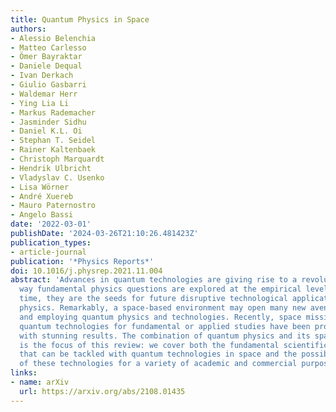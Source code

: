 ```yaml
---
title: Quantum Physics in Space
authors:
- Alessio Belenchia
- Matteo Carlesso
- Ömer Bayraktar
- Daniele Dequal
- Ivan Derkach
- Giulio Gasbarri
- Waldemar Herr
- Ying Lia Li
- Markus Rademacher
- Jasminder Sidhu
- Daniel K.L. Oi
- Stephan T. Seidel
- Rainer Kaltenbaek
- Christoph Marquardt
- Hendrik Ulbricht
- Vladyslav C. Usenko
- Lisa Wörner
- André Xuereb
- Mauro Paternostro
- Angelo Bassi
date: '2022-03-01'
publishDate: '2024-03-26T21:10:26.481423Z'
publication_types:
- article-journal
publication: '*Physics Reports*'
doi: 10.1016/j.physrep.2021.11.004
abstract: 'Advances in quantum technologies are giving rise to a revolution in the
  way fundamental physics questions are explored at the empirical level. At the same
  time, they are the seeds for future disruptive technological applications of quantum
  physics. Remarkably, a space-based environment may open many new avenues for exploring
  and employing quantum physics and technologies. Recently, space missions employing
  quantum technologies for fundamental or applied studies have been proposed and implemented
  with stunning results. The combination of quantum physics and its space application
  is the focus of this review: we cover both the fundamental scientific questions
  that can be tackled with quantum technologies in space and the possible implementation
  of these technologies for a variety of academic and commercial purposes.'
links:
- name: arXiv
  url: https://arxiv.org/abs/2108.01435
---
```

